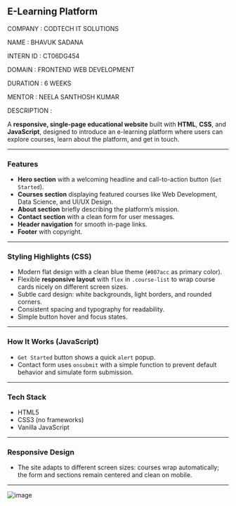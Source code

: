 ##  E-Learning Platform
COMPANY : CODTECH IT SOLUTIONS

NAME : BHAVUK SADANA

INTERN ID : CT06DG454

DOMAIN : FRONTEND WEB DEVELOPMENT

DURATION : 6 WEEKS

MENTOR : NEELA SANTHOSH KUMAR

DESCRIPTION :


A **responsive, single-page educational website** built with **HTML**, **CSS**, and **JavaScript**, designed to introduce an e-learning platform where users can explore courses, learn about the platform, and get in touch.

---

###  Features

* **Hero section** with a welcoming headline and call-to-action button (`Get Started`).
* **Courses section** displaying featured courses like Web Development, Data Science, and UI/UX Design.
* **About section** briefly describing the platform’s mission.
* **Contact section** with a clean form for user messages.
* **Header navigation** for smooth in-page links.
* **Footer** with copyright.

---

###  **Styling Highlights (CSS)**

* Modern flat design with a clean blue theme (`#007acc` as primary color).
* Flexible **responsive layout** with `flex` in `.course-list` to wrap course cards nicely on different screen sizes.
* Subtle card design: white backgrounds, light borders, and rounded corners.
* Consistent spacing and typography for readability.
* Simple button hover and focus states.

---

###  **How It Works (JavaScript)**

* `Get Started` button shows a quick `alert` popup.
* Contact form uses `onsubmit` with a simple function to prevent default behavior and simulate form submission.

---

###  **Tech Stack**

* HTML5
* CSS3 (no frameworks)
* Vanilla JavaScript

---

### **Responsive Design**

* The site adapts to different screen sizes: courses wrap automatically; the form and sections remain centered and clean on mobile.

---

![image](https://github.com/user-attachments/assets/a47dd978-00fb-49c1-a4e2-b9b3f8d4de4f)

